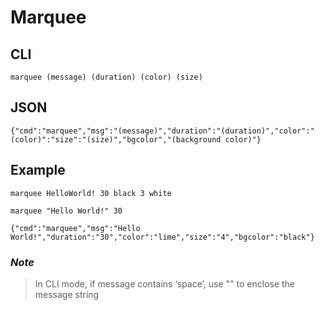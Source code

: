 # Marquee

## CLI

```text
marquee (message) (duration) (color) (size)
```

## JSON

```text
{"cmd":"marquee","msg":"(message)","duration":"(duration)","color":"(color)":"size":"(size)","bgcolor","(background color)"}
```

## Example

```text
marquee HelloWorld! 30 black 3 white
```

```text
marquee "Hello World!" 30
```

```text
{"cmd":"marquee","msg":"Hello World!","duration":"30","color":"lime","size":"4","bgcolor":"black"}
```

### _Note_

> In CLI mode, if message contains ‘space’, use "" to enclose the message string

